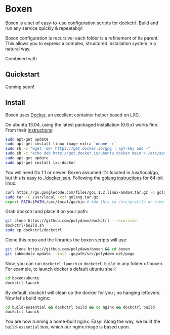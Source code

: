 # Boxen

Boxen is a set of easy-to-use configuration scripts for dockctrl.
Build and run any service quickly & repeatably!

Boxen configuration is recursive; each folder is a refinement of its parent.
This allows you to express a complex, structured installation system in a natural way.

Combined with

## Quickstart

Coming soon!

## Install

Boxen uses [Docker](http://www.docker.io/), an excellent container helper based on LXC.

On ubuntu 13.04, using the latest packaged installation (0.6.x) works fine. From their [instructions](http://docs.docker.io/en/latest/installation/ubuntulinux/):
```bash
sudo apt-get update
sudo apt-get install linux-image-extra-`uname -r`
sudo sh -c "wget -qO- https://get.docker.io/gpg | apt-key add -"
sudo sh -c "echo deb http://get.docker.io/ubuntu docker main > /etc/apt/sources.list.d/docker.list"
sudo apt-get update
sudo apt-get install lxc-docker
```

You will need Go 1.1 or newer. Boxen assumed it's located in /usr/local/go, but this is easy to [./docker.json](configure).
Following the [golang instructions](http://golang.org/doc/install#bsd_linux) for 64-bit linux:

```bash
curl https://go.googlecode.com/files/go1.1.2.linux-amd64.tar.gz -o golang.tar.gz
sudo tar -C /usr/local -xzf golang.tar.gz
export PATH=$PATH:/usr/local/go/bin # Add this to /etc/profile or similar
```

Grab dockctrl and place it on your path:
```bash
git clone https://github.com/polydawn/dockctrl --recursive
dockctrl/build.sh
sudo cp dockctrl/dockctrl
```

Clone this repo and the libraries the boxen scripts will use:

```bash
git clone https://github.com/polydawn/boxen && cd boxen
git submodule update --init .gopath/src/polydawn.net/pogo
```

Now, you can run `dockctrl launch` or `dockctrl build` in any folder of boxen.
For example, to launch docker's default ubuntu shell:

```bash
cd boxen/ubuntu
dockctrl launch
```

By default, dockctrl will clean up the docker for you ; no hanging leftovers.
Now let's build nginx:

```bash
cd build-essential && dockctrl build && cd nginx && dockctrl build
dockctrl launch
```

You are now running a home-built nginx. Easy!
Along the way, we built the `build-essential` box, which our nginx image is based upon.

